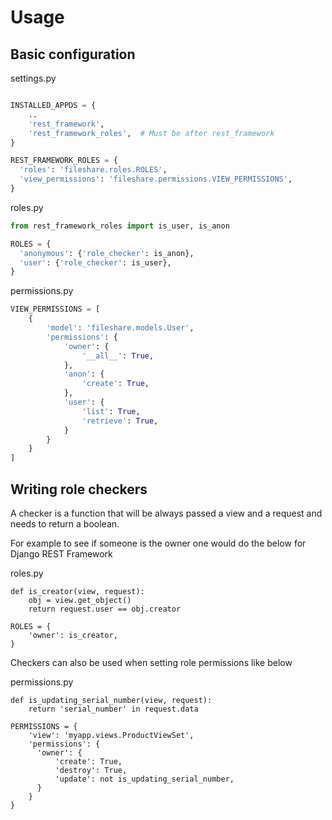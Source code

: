 Usage
=====


Basic configuration
-------------------

settings.py
```python

INSTALLED_APPDS = {
    ..
    'rest_framework',
    'rest_framework_roles',  # Must be after rest_framework
}

REST_FRAMEWORK_ROLES = {
  'roles': 'fileshare.roles.ROLES',
  'view_permissions': 'fileshare.permissions.VIEW_PERMISSIONS',
}
```

roles.py
```python
from rest_framework_roles import is_user, is_anon

ROLES = {
  'anonymous': {'role_checker': is_anon},
  'user': {'role_checker': is_user},
}
```

permissions.py
```python
VIEW_PERMISSIONS = [
    {
        'model': 'fileshare.models.User',
        'permissions': {
            'owner': {
                '__all__': True,
            },
            'anon': {
                'create': True,
            },
            'user': {
                'list': True,
                'retrieve': True,
            }
        }
    }
]
```

Writing role checkers
---------------------

A checker is a function that will be always passed a view and a request and needs
to return a boolean.

For example to see if someone is the owner one would do the below for Django REST Framework

roles.py
```
def is_creator(view, request):
    obj = view.get_object()
    return request.user == obj.creator

ROLES = {
    'owner': is_creator,
}
```

Checkers can also be used when setting role permissions like below

permissions.py
```
def is_updating_serial_number(view, request):
    return 'serial_number' in request.data

PERMISSIONS = {
    'view': 'myapp.views.ProductViewSet',
    'permissions': {
      'owner': {
          'create': True,
          'destroy': True,
          'update': not is_updating_serial_number,
      }
    }
}
```
